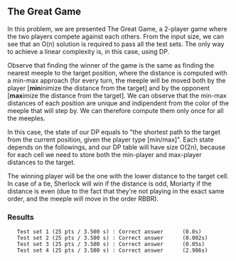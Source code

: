 ## The Great Game

In this problem, we are presented The Great Game, a 2-player game where the two players compete against each others. From the input size, we can see that an O(n) solution is required to pass all the test sets. The only way to achieve a linear complexity is, in this case, using DP. 

Observe that finding the winner of the game is the same as finding the nearest meeple to the target position, where the distance is computed with a min-max approach (for every turn, the meeple will be moved both by the player [**min**inimize the distance from the target] and by the opponent [**max**imize the distance from the target]. We can observe that the min-max distances of each position are unique and indipendent from the color of the meeple that will step by. We can therefore compute them only once for all the meeples.

In this case, the state of our DP equals to "the shortest path to the target from the current position, given the player type [min/max]". Each state depends on the followings, and our DP table will have size O(2n), because for each cell we need to store both the min-player and max-player distances to the target.

The winning player will be the one with the lower distance to the target cell. In case of a tie, Sherlock will win if the distance is odd, Moriarty if the distance is even (due to the fact that they're not playing in the exact same order, and the meeple will move in the order RBBR).

### Results
```
   Test set 1 (25 pts / 3.500 s) : Correct answer      (0.0s)
   Test set 2 (25 pts / 3.500 s) : Correct answer      (0.002s)
   Test set 3 (25 pts / 3.500 s) : Correct answer      (0.05s)
   Test set 4 (25 pts / 3.500 s) : Correct answer      (2.986s)
```
